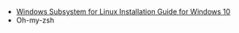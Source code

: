 - [Windows Subsystem for Linux Installation Guide for Windows 10](https://docs.microsoft.com/en-us/windows/wsl/install-win10)
- Oh-my-zsh
